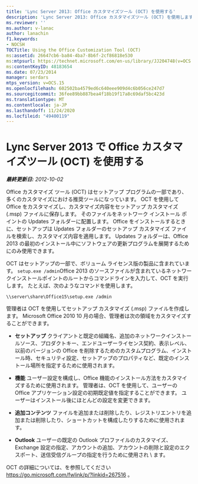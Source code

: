 ```yaml
---
title: 'Lync Server 2013: Office カスタマイズツール (OCT) を使用する'
description: 'Lync Server 2013: Office カスタマイズツール (OCT) を使用します。'
ms.reviewer: ''
ms.author: v-lanac
author: lanachin
f1.keywords:
- NOCSH
TOCTitle: Using the Office Customization Tool (OCT)
ms:assetid: 26647cb6-ba84-4ba7-8b6f-2cf86818e530
ms:mtpsurl: https://technet.microsoft.com/en-us/library/JJ204748(v=OCS.15)
ms:contentKeyID: 48183654
ms.date: 07/23/2014
manager: serdars
mtps_version: v=OCS.15
ms.openlocfilehash: 602502ba4579ed6c640eee909d4c6b056ce247d7
ms.sourcegitcommit: 36fee89bb887bea4f18b19f17a8c69daf5bc423d
ms.translationtype: MT
ms.contentlocale: ja-JP
ms.lasthandoff: 11/24/2020
ms.locfileid: "49400119"
---
```

# <a name="using-the-office-customization-tool-oct-in-lync-server-2013"></a>Lync Server 2013 で Office カスタマイズツール (OCT) を使用する

<div data-xmlns="http://www.w3.org/1999/xhtml">

<div class="topic" data-xmlns="http://www.w3.org/1999/xhtml" data-msxsl="urn:schemas-microsoft-com:xslt" data-cs="https://msdn.microsoft.com/">

<div data-asp="https://msdn2.microsoft.com/asp">



</div>

<div id="mainSection">

<div id="mainBody">

<span> </span>

_**最終更新日:** 2012-10-02_

Office カスタマイズ ツール (OCT) はセットアップ プログラムの一部であり、多くのカスタマイズにおける推奨ツールになっています。 OCT を使用して Office をカスタマイズし、カスタマイズ内容をセットアップ カスタマイズ (.msp) ファイルに保存します。 そのファイルをネットワーク インストール ポイントの Updates フォルダーに配置します。 Office をインストールするときに、セットアップは Updates フォルダーのセットアップ カスタマイズ ファイルを検索し、カスタマイズ内容を適用します。 Updates フォルダーは、Office 2013 の最初のインストール中にソフトウェアの更新プログラムを展開するためにのみ使用できます。

OCT はセットアップの一部で、ボリューム ライセンス版の製品に含まれています。 `setup.exe /admin`Office 2013 のソースファイルが含まれているネットワークインストールポイントのルートからコマンドラインを入力して、OCT を実行します。 たとえば、次のようなコマンドを使用します。

`\\server\share\Office15\setup.exe /admin`

管理者は OCT を使用してセットアップ カスタマイズ (.msp) ファイルを作成します。 Microsoft Office 2010 10 月の場合、管理者は次の領域をカスタマイズすることができます。

  - **セットアップ** クライアントと既定の組織名、追加のネットワークインストールソース、プロダクトキー、エンドユーザーライセンス契約、表示レベル、以前のバージョンの Office を削除するためのカスタムプログラム、インストール時、セキュリティ設定、セットアップのプロパティなど、既定のインストール場所を指定するために使用されます。

  - **機能** ユーザー設定を構成し、Office 機能のインストール方法をカスタマイズするために使用されます。 管理者は、OCT を使用して、ユーザーの Office アプリケーション設定の初期既定値を指定することができます。 ユーザーはインストール後にほとんどの設定を変更できます。

  - **追加コンテンツ** ファイルを追加または削除したり、レジストリエントリを追加または削除したり、ショートカットを構成したりするために使用されます。

  - **Outlook** ユーザーの既定の Outlook プロファイルのカスタマイズ、Exchange 設定の指定、アカウントの追加、アカウントの削除と設定のエクスポート、送信受信グループの指定を行うために使用され \\ ます。

OCT の詳細については、を参照してください <https://go.microsoft.com/fwlink/p/?linkid=267516> 。

</div>

<span> </span>

</div>

</div>

</div>

